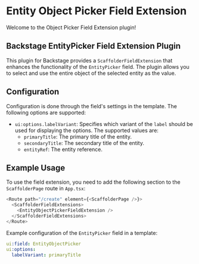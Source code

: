 # Entity Object Picker Field Extension

Welcome to the Object Picker Field Extension plugin!

## Backstage EntityPicker Field Extension Plugin

This plugin for Backstage provides a `ScaffolderFieldExtension` that enhances the functionality of the `EntityPicker` field. The plugin allows you to select and use the entire object of the selected entity as the value.

## Configuration

Configuration is done through the field's settings in the template. The following options are supported:

- `ui:options.labelVariant`: Specifies which variant of the `label` should be used for displaying the options. The supported values are:
  - `primaryTitle`: The primary title of the entity.
  - `secondaryTitle`: The secondary title of the entity.
  - `entityRef`: The entity reference.

## Example Usage

To use the field extension, you need to add the following section to the `ScaffolderPage` route in `App.tsx`:

```javascript
<Route path="/create" element={<ScaffolderPage />}>
  <ScaffolderFieldExtensions>
    <EntityObjectPickerFieldExtension />
  </ScaffolderFieldExtensions>
</Route>
```

Example configuration of the `EntityPicker` field in a template:

```yaml
ui:field: EntityObjectPicker
ui:options:
  labelVariant: primaryTitle
```